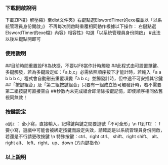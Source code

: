 ### 下載開啟說明 ###
下載ZIP檔》解壓縮》至dist文件夾》右鍵點選ElswordTimer的exe檔並以「以系統管理員身份開啟」》
不再每次開啟時重覆相同動作根據以下操作：
右鍵點選ElswordTimer的exe檔》內容》相容性》勾選「以系統管理員身份開啟」  #此法以後左鍵點開即可

### 使用說明 ###
##目前時間重置設F8為快捷，不要以F8當作計時觸發
##此程式由可設置單鍵、多鍵觸發，若為多鍵設定如：「a,b,c」必需依照順序按下才能計時，若輸入「a a b b b c」程式會自動刪去重覆項變「a b c」並觸發計時，但中途不可安插其它鍵
##「按鍵組合」及「第二組按鍵組合」只要有一組成立皆可觸發計時，若不需要第二組按鍵可直接空白
##秒數內未完成組合即清除按鍵記憶，即使順序相同依舊視同無效！

### 按鍵設定 ###
a到z ： 全小寫，直接輸入，記得鍵與鍵之間要逗號「不可全形」\n
f1到f12 ： f要小寫，遊戲中可能會被綁定按鍵而設定失效，請確認是以系統管理員身份開啟，若還是不行請更改按鍵 \n
特殊按鍵：ctrl、right ctrl、
         shift、right shift、
         alt、right alt、
         left、right、up、down (方向鍵指令）

### 以上說明 ###
